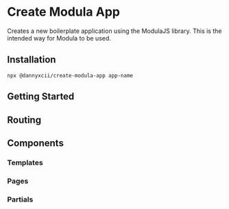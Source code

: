# Create Modula App

Creates a new boilerplate application using the ModulaJS library. This is the intended
way for Modula to be used.

## Installation

```shell
npx @dannyxcii/create-modula-app app-name
```

## Getting Started

## Routing

## Components

### Templates

### Pages

### Partials
